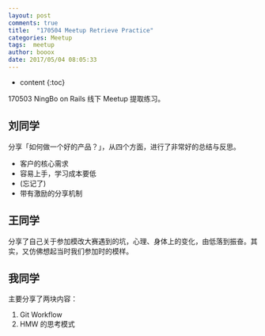```yaml
---
layout: post
comments: true
title:  "170504 Meetup Retrieve Practice"
categories: Meetup
tags:  meetup
author: booox
date: 2017/05/04 08:05:33
---
```


* content
{:toc}

 170503 NingBo on Rails 线下 Meetup 提取练习。




## 刘同学

分享「如何做一个好的产品？」，从四个方面，进行了非常好的总结与反思。

* 客户的核心需求
* 容易上手，学习成本要低
* (忘记了)
* 带有激励的分享机制


## 王同学

分享了自己关于参加模改大赛遇到的坑，心理、身体上的变化，由低落到振奋。其实，又仿佛想起当时我们参加时的模样。

## 我同学

主要分享了两块内容：

1. Git Workflow
2. HMW 的思考模式

